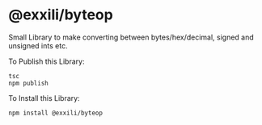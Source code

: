# @exxili/byteop

Small Library to make converting between bytes/hex/decimal, signed and unsigned ints etc.  

To Publish this Library:
```
tsc
npm publish
```
To Install this Library:

```
npm install @exxili/byteop
```
